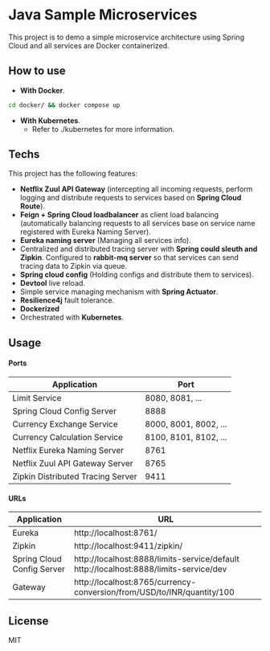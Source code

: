 # Java Sample Microservices
This project is to demo a simple microservice architecture using Spring Cloud and all services are Docker containerized. 

## How to use
* **With Docker**.
```bash 
cd docker/ && docker compose up
```
* **With Kubernetes**.
  * Refer to ./kubernetes for more information.

## Techs
This project has the following features:

* **Netflix Zuul API Gateway** (intercepting all incoming requests,
  perform logging and distribute requests to services based on **Spring Cloud Route**).
* **Feign + Spring Cloud loadbalancer** as client load balancing (automatically balancing requests
  to all services base on service name registered with Eureka Naming Server).
* **Eureka naming server** (Managing all services info).
* Centralized and distributed tracing server with **Spring could sleuth and Zipkin**.
  Configured to **rabbit-mq server** so that services can send tracing data to Zipkin via queue.
* **Spring cloud config** (Holding configs and distribute them to services).
* **Devtool** live reload.
* Simple service managing mechanism with **Spring Actuator**.
* **Resilience4j** fault tolerance.
* **Dockerized**
* Orchestrated with **Kubernetes**.

## Usage

#### Ports
| Application | Port |
| ------ | ------ |
| Limit Service | 8080, 8081, ...|
| Spring Cloud Config Server | 8888 |
| Currency Exchange Service | 8000, 8001, 8002, ... |
| Currency Calculation Service | 8100, 8101, 8102, ... |
| Netflix Eureka Naming Server | 8761 |
| Netflix Zuul API Gateway Server | 8765 |
| Zipkin Distributed Tracing Server | 9411 |

#### URLs
| Application | URL |
| ------ | ------ |
| Eureka | http://localhost:8761/|
| Zipkin | http://localhost:9411/zipkin/|
| Spring Cloud Config Server | http://localhost:8888/limits-service/default http://localhost:8888/limits-service/dev|
| Gateway | http://localhost:8765/currency-conversion/from/USD/to/INR/quantity/100|

License
----
MIT